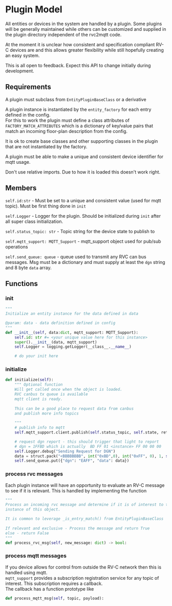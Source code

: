 # Plugin Model

All entities or devices in the system are handled by a plugin. 
Some plugins will be generally maintained while others can be customized and supplied
in the plugin directory independent of the rvc2mqtt code.  

At the moment it is unclear how consistent and specification compliant RV-C devices are
and this allows greater flexibility while still hopefully creating an easy system. 

This is all open to feedback.  Expect this API to change initially during development.

## Requirements

A plugin must subclass from `EntityPluginBaseClass` or a derivative

A plugin instance is instantiated by the `entity_factory` for each entry defined in the config.  
For this to work the plugin must define a class attributes of `FACTORY_MATCH_ATTRIBUTES` which
is a dictionary of key/value pairs that match an incoming floor-plan description from the config.

It is ok to create base classes and other supporting classes in the plugin that are not instantiated
by the factory.  

A plugin must be able to make a unique and consistent device identifier for mqtt usage.

Don't use relative imports.  Due to how it is loaded this doesn't work right.

## Members

`self.id:str` - Must be set to a unique and consistent value (used for mqtt topic).  Must be first thing done in `init`

`self.Logger` - Logger for the plugin.  Should be initialized during `init` after all super class initialization.

`self.status_topic: str` - Topic string for the device state to publish to

`self.mqtt_support: MQTT_Support` - mqtt_support object used for pub/sub operations

`self.send_queue: queue` - queue used to transmit any RVC can bus messages.  Msg must be a dictionary and must supply at least the `dgn` string and 8 byte `data` array.   

## Functions

### init

```python
"""
Initialize an entity instance for the data defined in data

@param: data - data definition defined in config
"""
def __init__(self, data:dict, mqtt_support: MQTT_Support):
    self.id: str #= <your unique value here for this instance>
    super().__init__(data, mqtt_support)
    self.Logger = logging.getLogger(__class__.__name__)

    # do your init here
```

### initialize

```python
def initialize(self):
    """ Optional function 
    Will get called once when the object is loaded.  
    RVC canbus tx queue is available
    mqtt client is ready.  
    
    This can be a good place to request data from canbus
    and publish more info topics
    
    """
    # publish info to mqtt
    self.mqtt_support.client.publish(self.status_topic, self.state, retain=True)

    # request dgn report - this should trigger that light to report
    # dgn = 1FFBD which is actually  BD FF 01 <instance> FF 00 00 00
    self.Logger.debug("Sending Request for DGN")
    data = struct.pack("<BBBBBBBB", int("0xBD",0), int("0xFF", 0), 1, self.rvc_instance, 0, 0, 0, 0)
    self.send_queue.put({"dgn": "EAFF", "data": data})
```

### process rvc messages

Each plugin instance will have an opportunity to evaluate an RV-C message
to see if it is relevant.  This is handled by implementing the function

``` python
""" 
Process an incoming rvc message and determine if it is of interest to this
instance of this object.

It is common to leverage _is_entry_match() from EntityPluginBaseClass
        
If relevant and exclusive - Process the message and return True
else - return False
"""
def process_rvc_msg(self, new_message: dict) -> bool:
```

### process mqtt messages

If you device allows for control from outside the RV-C network
then this is handled using mqtt.  
`mqtt_support` provides a subscription registration service for 
any topic of interest.  This subscription requires a callback.  
The callback has a function prototype like

```python
def process_mqtt_msg(self, topic, payload):
```
